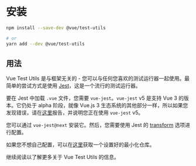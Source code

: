 # 安装

```bash
npm install --save-dev @vue/test-utils

# or
yarn add --dev @vue/test-utils
```

## 用法

Vue Test Utils 是与框架无关的 - 您可以与任何您喜欢的测试运行器一起使用。最简单的尝试方式是使用 [Jest](https://jestjs.io/)，这是一个流行的测试运行器。

要在 Jest 中加载 `.vue` 文件，您需要 `vue-jest`。`vue-jest` v5 是支持 Vue 3 的版本。它仍处于 alpha 阶段，就像 Vue.js 3 生态系统的其他部分一样，所以如果您发现错误，请在[这里](https://github.com/vuejs/vue-jest/)报告，并说明您正在使用 `vue-jest` v5。

您可以通过 `vue-jest@next` 安装它。然后，您需要使用 Jest 的 [transform](https://jestjs.io/docs/en/configuration#transform-objectstring-pathtotransformer--pathtotransformer-object) 选项进行配置。

如果您不想自己配置，可以在[这里](https://github.com/lmiller1990/vtu-next-demo)获取一个设置好的最小化仓库。

继续阅读以了解更多关于 Vue Test Utils 的信息。
